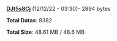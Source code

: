 [**DJt5s8Cj**](/data/DJt5s8Cj.txt) (12/12/22 - 03:30)- 2894 bytes

**Total Datas**: 8382

**Total Size**: 48.61 MB / 48.6 MB